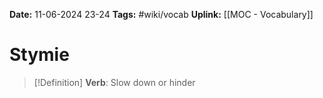 **Date:** 11-06-2024 23-24
**Tags:** #wiki/vocab 
**Uplink:** [[MOC - Vocabulary]]

# Stymie

>[!Definition]
>**Verb**: Slow down or hinder


